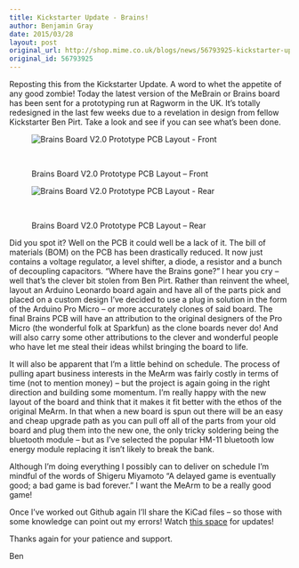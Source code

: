 ```yaml
---
title: Kickstarter Update - Brains!
author: Benjamin Gray
date: 2015/03/28
layout: post
original_url: http://shop.mime.co.uk/blogs/news/56793925-kickstarter-update-brains
original_id: 56793925
---
```


Reposting this from the Kickstarter Update. A word to whet the appetite of any good zombie! Today the latest version of the MeBrain or Brains board has been sent for a prototyping run at Ragworm in the UK. It’s totally redesigned in the last few weeks due to a revelation in design from fellow Kickstarter Ben Pirt. Take a look and see if you can see what’s been done.

<figure><img class="fit" src="https://ksr-ugc.imgix.net/assets/003/505/887/5e7afd089ea02f37e7596ffa5adf6794_original.jpg?v=1427365545&amp;w=700&amp;h=&amp;fit=max&amp;auto=format&amp;q=92&amp;s=20ac8035203276d363b80cc322531a3c" alt="Brains Board V2.0 Prototype PCB Layout - Front">
<p> </p>
<figcaption>Brains Board V2.0 Prototype PCB Layout – Front</figcaption></figure>

<figure><img class="fit" src="https://ksr-ugc.imgix.net/assets/003/505/891/44663327b71282de1d6ffc44f7a93aaf_original.jpg?v=1427365630&amp;w=700&amp;h=&amp;fit=max&amp;auto=format&amp;q=92&amp;s=dc14e67a3a69a0ebb62f872a5096c1d5" alt="Brains Board V2.0 Prototype PCB Layout - Rear">
<p> </p>
<figcaption>Brains Board V2.0 Prototype PCB Layout – Rear</figcaption></figure>

Did you spot it? Well on the PCB it could well be a lack of it. The bill of materials (BOM) on the PCB has been drastically reduced. It now just contains a voltage regulator, a level shifter, a diode, a resistor and a bunch of decoupling capacitors. “Where have the Brains gone?” I hear you cry – well that’s the clever bit stolen from Ben Pirt. Rather than reinvent the wheel, layout an Arduino Leonardo board again and have all of the parts pick and placed on a custom design I’ve decided to use a plug in solution in the form of the Arduino Pro Micro – or more accurately clones of said board. The final Brains PCB will have an attribution to the original designers of the Pro Micro (the wonderful folk at Sparkfun) as the clone boards never do! And will also carry some other attributions to the clever and wonderful people who have let me steal their ideas whilst bringing the board to life.

It will also be apparent that I’m a little behind on schedule. The process of pulling apart business interests in the MeArm was fairly costly in terms of time (not to mention money) – but the project is again going in the right direction and building some momentum. I’m really happy with the new layout of the board and think that it makes it fit better with the ethos of the original MeArm. In that when a new board is spun out there will be an easy and cheap upgrade path as you can pull off all of the parts from your old board and plug them into the new one, the only tricky soldering being the bluetooth module – but as I’ve selected the popular HM-11 bluetooth low energy module replacing it isn’t likely to break the bank.

Although I’m doing everything I possibly can to deliver on schedule I’m mindful of the words of Shigeru Miyamoto “A delayed game is eventually good; a bad game is bad forever.” I want the MeArm to be a really good game!

Once I’ve worked out Github again I’ll share the KiCad files – so those with some knowledge can point out my errors! Watch [this space](https://github.com/MeArm/Hardware) for updates!

Thanks again for your patience and support.

Ben


